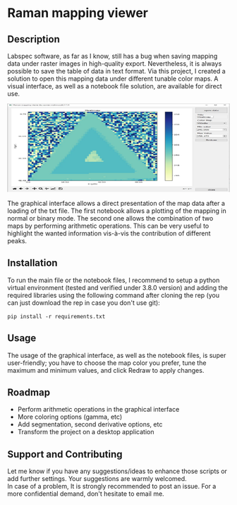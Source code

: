 # Raman mapping viewer


## Description
Labspec software, as far as I know, still has a bug when saving mapping data under raster images in high-quality export. Nevertheless, it is always possible to save the table of data in text format. Via this project, I created a solution to open this mapping data under different tunable color maps. 
A visual interface, as well as a notebook file solution, are available for direct use.

<img src="screenshot_app.png" alt="screenshot_app.png" style="width:900px;height:200px;"> 

The graphical interface allows a direct presentation of the map data after a loading of the txt file. The first notebook allows a plotting of the mapping in normal or binary mode. The second one allows the combination of two maps by performing arithmetic operations. This can be very useful to highlight the wanted information vis-à-vis the contribution of different peaks.

## Installation
To run the main file or the notebook files, I recommend to setup a python virtual environment (tested and verified under 3.8.0 version) and adding the required libraries using the following command after cloning the rep (you can just download the rep in case you don't use git):
```console
pip install -r requirements.txt
```
## Usage
The usage of the graphical interface, as well as the notebook files, is super user-friendly; you have to choose the map color you prefer, tune the maximum and minimum values, and click Redraw to apply changes.

## Roadmap
 <ul>
  <li>Perform arithmetic operations in the graphical interface</li>
  <li>More coloring options (gamma, etc)</li>
  <li>Add segmentation, second derivative options, etc</li>
  <li>Transform the project on a desktop application</li>
</ul> 

## Support and Contributing
Let me know if you have any suggestions/ideas to enhance those scripts or add further settings. Your suggestions are warmly welcomed.
<br>
In case of a problem, It is strongly recommended to post an issue. For a more confidential demand, don't hesitate to email me.


